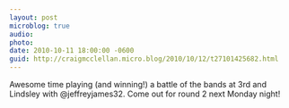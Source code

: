 ```yaml
---
layout: post
microblog: true
audio: 
photo: 
date: 2010-10-11 18:00:00 -0600
guid: http://craigmcclellan.micro.blog/2010/10/12/t27101425682.html
---
```

Awesome time playing (and winning!) a battle of the bands at 3rd and Lindsley with @jeffreyjames32.  Come out for round 2 next Monday night!
